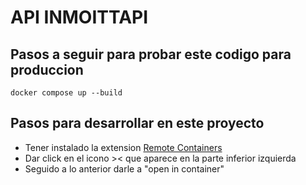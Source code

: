 # API INMOITTAPI

## Pasos a seguir para probar este codigo para produccion
`
docker compose up --build
`
## Pasos para desarrollar en este proyecto
- Tener instalado la extension [Remote Containers](https://marketplace.visualstudio.com/items?itemName=ms-vscode-remote.remote-containers)
- Dar click en el icono >< que aparece en la parte inferior izquierda
- Seguido a lo anterior darle a "open in container"